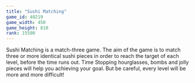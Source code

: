 ```yaml
---
title: "Sushi Matching"
game_id: 40219
game_width: 450
game_height: 810
rank: 15500
---
```

Sushi Matching is a match-three game. The aim of the game is to match three or more identical sushi pieces in order to reach the target of each level, before the time runs out. Time Stopping hourglasses, bombs and jolly pieces will help you achieving your goal. But be careful, every level will be more and more difficult!